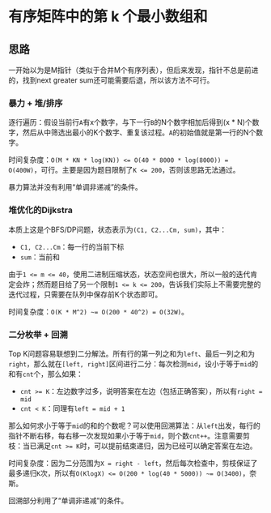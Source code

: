 # 有序矩阵中的第 k 个最小数组和

## 思路

一开始以为是M指针（类似于合并M个有序列表），但后来发现，指针不总是前进的，找到next greater sum还可能需要后退，所以该方法不可行。

### 暴力 + 堆/排序

逐行遍历：假设当前行`A`有x个数字，与下一行`B`的N个数字相加后得到(x * N)个数字，然后从中筛选出最小的K个数字、重复该过程。`A`的初始值就是第一行的N个数字。

时间复杂度：`O(M * KN * log(KN)) <= O(40 * 8000 * log(8000)) = O(400W)`，可行。主要是因为题目限制了`K <= 200`，否则该思路无法通过。

暴力算法并没有利用“单调非递减”的条件。

### 堆优化的Dijkstra

本质上这是个BFS/DP问题，状态表示为`(C1, C2...Cm, sum)`，其中：

- `C1, C2...Cm`：每一行的当前下标
- `sum`：当前和

由于`1 <= m <= 40`，使用二进制压缩状态，状态空间也很大，所以一般的迭代肯定会炸；然而题目给了另一个限制`1 <= k <= 200`，告诉我们实际上不需要完整的迭代过程，只需要在队列中保存前K个状态即可。

时间复杂度：`O(K * M^2) ~= O(200 * 40^2) = O(32W)`。

### 二分枚举 + 回溯

Top K问题容易联想到二分解法。所有行的第一列之和为`left`、最后一列之和为`right`，那么就在`[left, right]`区间进行二分：每次检测`mid`，设小于等于`mid`的和有`cnt`个，那么如果：

- `cnt >= K`：左边数字过多，说明答案在左边（包括正确答案），所以有`right = mid`
- `cnt < K`：同理有`left = mid + 1`

那么如何求小于等于`mid`的和的个数呢？可以使用回溯算法：从`left`出发，每行的指针不断右移，每右移一次发现如果小于等于`mid`，则个数`cnt++`。注意需要剪枝：当已满足`cnt >= K`时，可以提前结束递归，因为已经可以确定答案在左边。

时间复杂度：因为二分范围为`X = right - left`，然后每次检查中，剪枝保证了最多递归`K`次，所以有`O(KlogX) <= O(200 * log(40 * 5000)) ~= O(3400)`，奈斯。

回溯部分利用了“单调非递减”的条件。